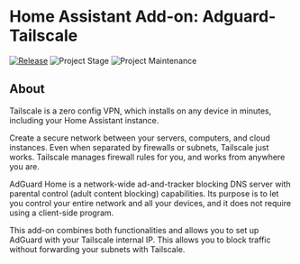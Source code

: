 # Home Assistant Add-on: Adguard-Tailscale

[![Release][release-shield]][release] ![Project Stage][project-stage-shield] ![Project Maintenance][maintenance-shield]

## About

Tailscale is a zero config VPN, which installs on any device in minutes,
including your Home Assistant instance.

Create a secure network between your servers, computers, and cloud instances.
Even when separated by firewalls or subnets, Tailscale just works. Tailscale
manages firewall rules for you, and works from anywhere you are.

AdGuard Home is a network-wide ad-and-tracker blocking DNS server with parental
control (adult content blocking) capabilities. Its purpose is to let you
control your entire network and all your devices, and it does not require
using a client-side program.

This add-on combines both functionalities and allows you to set up AdGuard
with your Tailscale internal IP. This allows you to block traffic without
forwarding your subnets with Tailscale.


[maintenance-shield]: https://img.shields.io/maintenance/yes/2022.svg
[project-stage-shield]: https://img.shields.io/badge/project%20stage-production%20ready-brightgreen.svg
[release-shield]: https://img.shields.io/badge/version-v0.2.9-blue.svg
[release]: https://github.com/elcajon-tech/addon-adguard-tailscale/tree/v0.2.9
